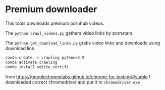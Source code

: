 # Premium downloader

This tools downloads premium pornhub videos.

The `python crawl_videos.py` gathers video links by pornstars.

The `python get_download_links.py` grabs video links and downloads using download link.

```bash
conda create -n crawling python=3.9
conda activate crawling
conda install sqlite certifi
```

from https://googlechromelabs.github.io/chrome-for-testing/#stable I downloaded correct chromedriver
and put it to `chromedriver.exe`